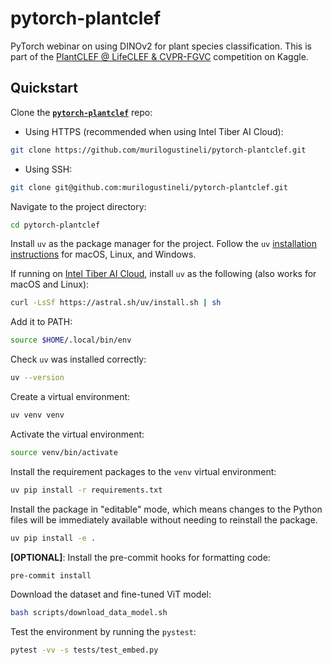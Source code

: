# pytorch-plantclef

PyTorch webinar on using DINOv2 for plant species classification.
This is part of the [PlantCLEF @ LifeCLEF & CVPR-FGVC](https://www.kaggle.com/competitions/plantclef-2025) competition on Kaggle.

## Quickstart

Clone the [**`pytorch-plantclef`**](https://github.com/murilogustineli/pytorch-plantclef) repo:

- Using HTTPS (recommended when using Intel Tiber AI Cloud):

```bash
git clone https://github.com/murilogustineli/pytorch-plantclef.git
```

- Using SSH:

```bash
git clone git@github.com:murilogustineli/pytorch-plantclef.git
```

Navigate to the project directory:

```bash
cd pytorch-plantclef
```

Install `uv` as the package manager for the project. Follow the `uv` [installation instructions](https://docs.astral.sh/uv/getting-started/installation/) for macOS, Linux, and Windows.

If running on [Intel Tiber AI Cloud](https://ai.cloud.intel.com/), install `uv` as the following (also works for macOS and Linux):

```bash
curl -LsSf https://astral.sh/uv/install.sh | sh
```

Add it to PATH:

```bash
source $HOME/.local/bin/env
```

Check `uv` was installed correctly:

```bash
uv --version
```

Create a virtual environment:

```bash
uv venv venv
```

Activate the virtual environment:

```bash
source venv/bin/activate
```

Install the requirement packages to the `venv` virtual environment:

```bash
uv pip install -r requirements.txt
```

Install the package in "editable" mode, which means changes to the Python files will be immediately available without needing to reinstall the package.

```bash
uv pip install -e .
```

**[OPTIONAL]**: Install the pre-commit hooks for formatting code:

```bash
pre-commit install
```

Download the dataset and fine-tuned ViT model:

```bash
bash scripts/download_data_model.sh
```

Test the environment by running the `pystest`:

```bash
pytest -vv -s tests/test_embed.py
```
